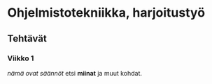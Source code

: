# Ohjelmistotekniikka, harjoitustyö
## Tehtävät
### Viikko 1
*nämä ovat säännöt* etsi **miinat** ja muut kohdat.
